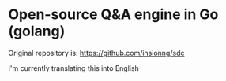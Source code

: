# Open-source Q&A engine in Go (golang)

Original repository is:
https://github.com/insionng/sdc

I'm currently translating this into English
